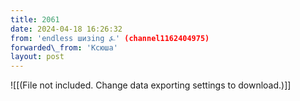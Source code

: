 ```yaml
---
title: 2061
date: 2024-04-18 16:26:32
from: 'endless шизing ⍼' (channel1162404975)
forwarded\_from: 'Ксюша'
layout: post
---
```


![[(File not included. Change data exporting settings to download.)]]


